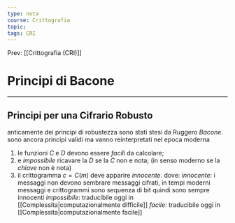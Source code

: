 ```yaml
---
type: nota
course: Crittografia
topic: 
tags: CRI
---
```


Prev: [[Crittografia (CRI)]]

# Principi di Bacone
---
## Principi per una Cifrario Robusto
anticamente dei principi di robustezza sono stati stesi da Ruggero _Bacone_. sono ancora principi validi ma vanno reinterpretati nel epoca moderna
1. le funzioni $C$ e $D$ devono essere _facili_ da calcolare; 
2. e _impossibile_ ricavare la $D$ se la $C$ non e nota; (in senso moderno se la _chiave_ non è nota)
3. il crittogramma $c = C(m)$ deve apparire _innocente_.
 dove:
 _innocente_: i messaggi non devono sembrare messaggi cifrati, in tempi moderni messaggi e crittogrammi sono sequenza di bit quindi sono sempre innocenti
  _impossibile_: traducibile oggi in [[Complessita|computazionalmente difficile]]
  _facile_: traducibile oggi in [[Complessita|computazionalmente facile]]
